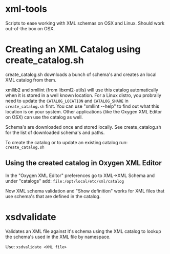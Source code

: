 xml-tools
=========

Scripts to ease working with XML schemas on OSX and Linux. Should work
out-of-the box on OSX.

# Creating an XML Catalog using create_catalog.sh 

create_catalog.sh downloads a bunch of schema's and creates an local XML catalog from them.

xmllib2 and xmllint (from libxml2-utils) will use this catalog automatically
when it is stored in a well known location. For a Linux distro, you probrally need 
to update the `CATALOG_LOCATION` and `CATALOG_SHARE` in `create_catalog.sh` first.
You can use "xmllint --help" to find out what this location is on your system. Other
applications (like the Oxygen XML Editor on OSX) can use the catalog as well.

Schema's are downloaded once and stored locally. See create_catalog.sh for the list 
of downloaded schema's and paths.

To create the catalog or to update an existing catalog run: `create_catalog.sh`

## Using the created catalog in Oxygen XML Editor

In the "Oxygen XML Editor" preferences go to XML->XML Schema and under "catalogs" add: 
`file:/opt/local/etc/xml/catalog`

Now XML schema validation and "Show definition" works for XML files that use schema's
that are defined in the catalog.

# xsdvalidate

Validates an XML file against it's schema using the XML catalog to
lookup the schema's used in the XML file by namespace.

Use: `xsdvalidate <XML file>`
